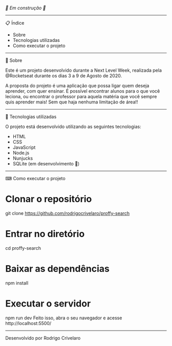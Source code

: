 *🚧 Em construção 🚧*

------------------------------------------------------------------------------------------------------------------------------------------------------------------------------
📋 Índice
- Sobre
- Tecnologias utilizadas
- Como executar o projeto

------------------------------------------------------------------------------------------------------------------------------------------------------------------------------
📖 Sobre

Este é um projeto desenvolvido durante a Next Level Week, realizada pela @Rocketseat durante os dias 3 a 9 de Agosto de 2020.

A proposta do projeto é uma aplicação que possa ligar quem deseja aprender, com quer ensinar. É possível encontrar alunos para o que você leciona, ou encontrar o professor para aquela matéria que você sempre quis aprender mais! Sem que haja nenhuma limitação de área!!

------------------------------------------------------------------------------------------------------------------------------------------------------------------------------

🚀 Tecnologias utilizadas

O projeto está desenvolvido utilizando as seguintes tecnologias:

* HTML
* CSS
* JavaScript 
* Node.js 
* Nunjucks 
* SQLite (em desenvolvimento 🚧)

------------------------------------------------------------------------------------------------------------------------------------------------------------------------------

⌨ Como executar o projeto

# Clonar o repositório
git clone https://github.com/rodrigocrivelaro/proffy-search

# Entrar no diretório
cd proffy-search

# Baixar as dependências
npm install

# Executar o servidor
npm run dev
Feito isso, abra o seu navegador e acesse http://localhost:5500/

------------------------------------------------------------------------------------------------------------------------------------------------------------------------------

Desenvolvido por Rodrigo Crivelaro
